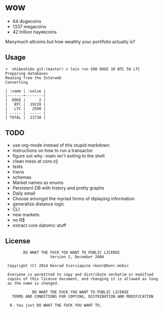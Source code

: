 # wow

- 64 dogecoins
- 1337 megacoins
- 42 trillion hayekcoins

Manymuch altcoins but how wealthy your portifolio actually is?


## Usage


    ➜  shibeshibe git:(master) ✗ lein run 500 DOGE 10 BTC 50 LTC
    Preparing databases
    Reading from the Interweb
    Converting
    
    | :name | :value |
    |-------+--------|
    |  DOGE |      2 |
    |   BTC |  19228 |
    |   LTC |   2500 |
    | ----- |  ----- |
    | TOTAL |  21730 |


## TODO

- use org-mode instead of this stupid markdown
- instructions on how to run a transactor
- figure out why -main isn't exiting to the shell
- clean mess at core.clj
- tests
- travis
- schemas
- Market names as enums
- Persistent DB with history and pretty graphs
- Daily email
- Choose amongst the myriad forms of diplaying information
- generalize distance logic
- CLI
- new markets
- no R$
- extract core datomic stuff

## License
            DO WHAT THE FUCK YOU WANT TO PUBLIC LICENSE 
                        Version 2, December 2004 
    
     Copyright (C) 2014 Konrad Scorciapino <konr@konr.mobi>
    
     Everyone is permitted to copy and distribute verbatim or modified 
     copies of this license document, and changing it is allowed as long 
     as the name is changed. 
    
                DO WHAT THE FUCK YOU WANT TO PUBLIC LICENSE 
       TERMS AND CONDITIONS FOR COPYING, DISTRIBUTION AND MODIFICATION 
    
      0. You just DO WHAT THE FUCK YOU WANT TO.